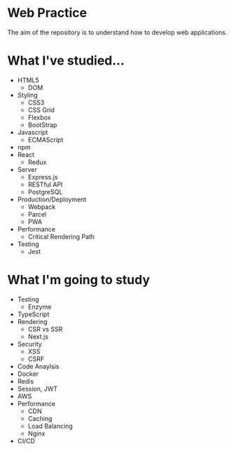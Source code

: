 # Web Practice
The aim of the repository is to understand how to develop web applications.

# What I've studied...
* HTML5
  * DOM
* Styling
  * CSS3
  * CSS Grid
  * Flexbox
  * BootStrap
* Javascript
  * ECMAScript
* npm
* React
  * Redux
* Server
  * Express.js
  * RESTful API
  * PostgreSQL
* Production/Deployment
  * Webpack
  * Parcel
  * PWA
* Performance
  * Critical Rendering Path
* Testing
  * Jest

# What I'm going to study
* Testing
  * Enzyme
* TypeScript
* Rendering
  * CSR vs SSR
  * Next.js
* Security
  * XSS
  * CSRF
* Code Anaylsis
* Docker
* Redis
* Session, JWT
* AWS
* Performance
  * CDN
  * Caching
  * Load Balancing
  * Nginx
* CI/CD

